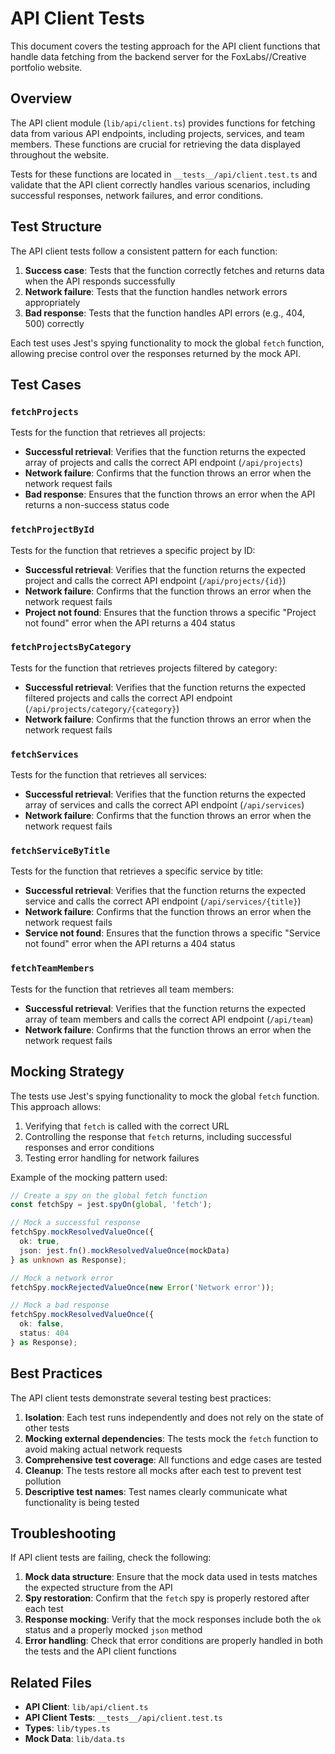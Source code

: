 # API Client Tests

This document covers the testing approach for the API client functions that handle data fetching from the backend server for the FoxLabs//Creative portfolio website.

## Overview

The API client module (`lib/api/client.ts`) provides functions for fetching data from various API endpoints, including projects, services, and team members. These functions are crucial for retrieving the data displayed throughout the website.

Tests for these functions are located in `__tests__/api/client.test.ts` and validate that the API client correctly handles various scenarios, including successful responses, network failures, and error conditions.

## Test Structure

The API client tests follow a consistent pattern for each function:

1. **Success case**: Tests that the function correctly fetches and returns data when the API responds successfully
2. **Network failure**: Tests that the function handles network errors appropriately
3. **Bad response**: Tests that the function handles API errors (e.g., 404, 500) correctly

Each test uses Jest's spying functionality to mock the global `fetch` function, allowing precise control over the responses returned by the mock API.

## Test Cases

### `fetchProjects`

Tests for the function that retrieves all projects:

- **Successful retrieval**: Verifies that the function returns the expected array of projects and calls the correct API endpoint (`/api/projects`)
- **Network failure**: Confirms that the function throws an error when the network request fails
- **Bad response**: Ensures that the function throws an error when the API returns a non-success status code

### `fetchProjectById`

Tests for the function that retrieves a specific project by ID:

- **Successful retrieval**: Verifies that the function returns the expected project and calls the correct API endpoint (`/api/projects/{id}`)
- **Network failure**: Confirms that the function throws an error when the network request fails
- **Project not found**: Ensures that the function throws a specific "Project not found" error when the API returns a 404 status

### `fetchProjectsByCategory`

Tests for the function that retrieves projects filtered by category:

- **Successful retrieval**: Verifies that the function returns the expected filtered projects and calls the correct API endpoint (`/api/projects/category/{category}`)
- **Network failure**: Confirms that the function throws an error when the network request fails

### `fetchServices`

Tests for the function that retrieves all services:

- **Successful retrieval**: Verifies that the function returns the expected array of services and calls the correct API endpoint (`/api/services`)
- **Network failure**: Confirms that the function throws an error when the network request fails

### `fetchServiceByTitle`

Tests for the function that retrieves a specific service by title:

- **Successful retrieval**: Verifies that the function returns the expected service and calls the correct API endpoint (`/api/services/{title}`)
- **Network failure**: Confirms that the function throws an error when the network request fails
- **Service not found**: Ensures that the function throws a specific "Service not found" error when the API returns a 404 status

### `fetchTeamMembers`

Tests for the function that retrieves all team members:

- **Successful retrieval**: Verifies that the function returns the expected array of team members and calls the correct API endpoint (`/api/team`)
- **Network failure**: Confirms that the function throws an error when the network request fails

## Mocking Strategy

The tests use Jest's spying functionality to mock the global `fetch` function. This approach allows:

1. Verifying that `fetch` is called with the correct URL
2. Controlling the response that `fetch` returns, including successful responses and error conditions
3. Testing error handling for network failures

Example of the mocking pattern used:

```typescript
// Create a spy on the global fetch function
const fetchSpy = jest.spyOn(global, 'fetch');

// Mock a successful response
fetchSpy.mockResolvedValueOnce({
  ok: true,
  json: jest.fn().mockResolvedValueOnce(mockData)
} as unknown as Response);

// Mock a network error
fetchSpy.mockRejectedValueOnce(new Error('Network error'));

// Mock a bad response
fetchSpy.mockResolvedValueOnce({
  ok: false,
  status: 404
} as Response);
```

## Best Practices

The API client tests demonstrate several testing best practices:

1. **Isolation**: Each test runs independently and does not rely on the state of other tests
2. **Mocking external dependencies**: The tests mock the `fetch` function to avoid making actual network requests
3. **Comprehensive test coverage**: All functions and edge cases are tested
4. **Cleanup**: The tests restore all mocks after each test to prevent test pollution
5. **Descriptive test names**: Test names clearly communicate what functionality is being tested

## Troubleshooting

If API client tests are failing, check the following:

1. **Mock data structure**: Ensure that the mock data used in tests matches the expected structure from the API
2. **Spy restoration**: Confirm that the `fetch` spy is properly restored after each test
3. **Response mocking**: Verify that the mock responses include both the `ok` status and a properly mocked `json` method
4. **Error handling**: Check that error conditions are properly handled in both the tests and the API client functions

## Related Files

- **API Client**: `lib/api/client.ts`
- **API Client Tests**: `__tests__/api/client.test.ts`
- **Types**: `lib/types.ts`
- **Mock Data**: `lib/data.ts` 